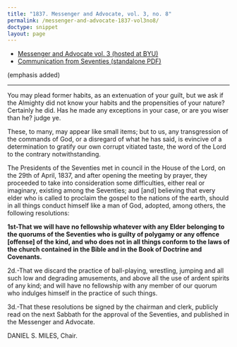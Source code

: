 ```yaml
---
title: "1837. Messenger and Advocate, vol. 3, no. 8"
permalink: /messenger-and-advocate-1837-vol3no8/
doctype: snippet
layout: page
---
```


* [Messenger and Advocate vol. 3 (hosted at BYU)](http://contentdm.lib.byu.edu/cdm/ref/collection/NCMP1820-1846/id/7468)
* [Communication from Seventies (standalone PDF)](https://docs.google.com/viewer?url=https://github.com/faenrandir/a_careful_examination/raw/690e66134f87e27e3542f13506f0ceadafb4ad26/documents/polygamy/denials/original-1837-05-Messenger-and-Advocate-vol3-no8-Communication-from-Seventies.pdf)

(emphasis added)

---

You may plead former habits, as an extenuation of your guilt, but we ask if the Almighty did not know your habits and the propensities of your nature? Certainly he did. Has he made any exceptions in your case, or are you wiser than he? judge ye.

These, to many, may appear like small items; but to us, any transgression of the commands of God, or a disregard of what he has said, is evincive of a determination to gratify our own corrupt vitiated taste, the word of the Lord to the contrary notwithstanding.

The Presidents of the Seventies met in council in the House of the Lord, on the 29th of April, 1837, and after opening the meeting by prayer, they proceeded to take into consideration some difficulties, either real or imaginary, existing among the Seventies; aud [and] believing that every elder who is called to proclaim the gospel to the nations of the earth, should in all things conduct himself like a man of God, adopted, among others, the following resolutions:

**1st-That we will have no fellowship whatever with any Elder belonging to the quorums of the Seventies who is guilty of polygamy or any offence [offense] of the kind, and who does not in all things conform to the laws of the church contained in the Bible and in the Book of Doctrine and Covenants.**

2d.-That we discard the practice of ball-playing, wrestling, jumping and all such low and degrading amusements, and above all the use of ardent spirits of any kind; and will have no fellowship with any member of our quorum who indulges himself in the practice of such things.

3d.-That these resolutions be signed by the chairman and clerk, publicly read on the next Sabbath for the approval of the Seventies, and published in the Messenger and Advocate.

DANIEL S. MILES, Chair.
